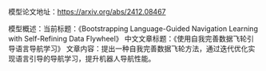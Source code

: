 模型论文地址：https://arxiv.org/abs/2412.08467

模型概述：当前标题：《Bootstrapping Language-Guided Navigation Learning with Self-Refining Data Flywheel》
中文文章标题：《使用自我完善数据飞轮引导语言导航学习》
文章内容：提出一种自我完善数据飞轮方法，通过迭代优化实现语言引导的导航学习，提升机器人导航性能。
